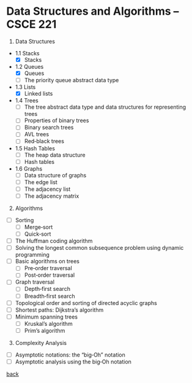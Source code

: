 # Data Structures and Algorithms – CSCE 221

1. Data Structures

- 1.1 Stacks
  - [x] Stacks
- 1.2 Queues
  - [x] Queues
  - [ ] The priority queue abstract data type
- 1.3 Lists
  - [x] Linked lists
- 1.4 Trees
  - [ ] The tree abstract data type and data structures for representing trees
  - [ ] Properties of binary trees
  - [ ] Binary search trees
  - [ ] AVL trees
  - [ ] Red‐black trees
- 1.5 Hash Tables
  - [ ] The heap data structure
  - [ ] Hash tables
- 1.6 Graphs
  - [ ] Data structure of graphs
  - [ ] The edge list
  - [ ] The adjacency list
  - [ ] The adjacency matrix

2. Algorithms

- [ ] Sorting
  - [ ] Merge‐sort
  - [ ] Quick‐sort
- [ ] The Huffman coding algorithm
- [ ] Solving the longest common subsequence problem using dynamic programming
- [ ] Basic algorithms on trees
  - [ ] Pre‐order traversal
  - [ ] Post‐order traversal
- [ ] Graph traversal
  - [ ] Depth‐first search
  - [ ] Breadth‐first search
- [ ] Topological order and sorting of directed acyclic graphs
- [ ] Shortest paths: Dijkstra’s algorithm
- [ ] Minimum spanning trees
  - [ ] Kruskal’s algorithm
  - [ ] Prim’s algorithm

3. Complexity Analysis

- [ ] Asymptotic notations: the “big‐Oh” notation
- [ ] Asymptotic analysis using the big‐Oh notation

[back](../FollowUp.md)
